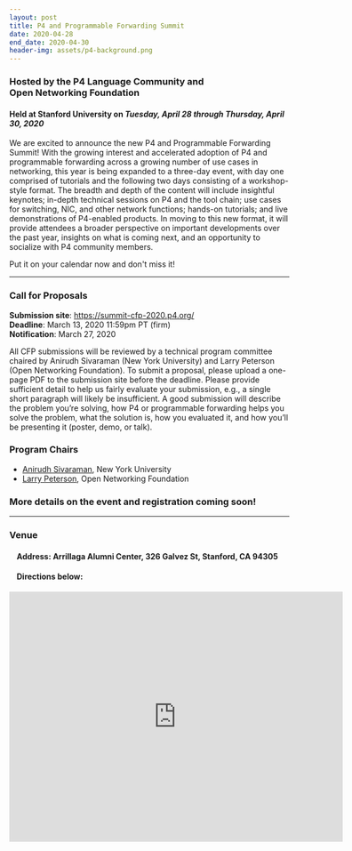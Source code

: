 ```yaml
---
layout: post
title: P4 and Programmable Forwarding Summit
date: 2020-04-28
end_date: 2020-04-30
header-img: assets/p4-background.png
---
```


### Hosted by the P4 Language Community and <br /> Open Networking Foundation  
#### Held at Stanford University on *Tuesday, April 28 through Thursday, April 30, 2020* 

We are excited to announce the new P4 and Programmable Forwarding Summit! With the growing interest and accelerated adoption of P4 and programmable forwarding across a growing number of use cases in networking, this year is being expanded to a three-day event, with day one comprised of tutorials and the following two days consisting of a workshop-style format. The breadth and depth of the content will include insightful keynotes; in-depth technical sessions on P4 and the tool chain; use cases for switching, NIC, and other network functions; hands-on tutorials; and live demonstrations of P4-enabled products. In moving to this new format, it will provide attendees a broader perspective on important developments over the past year, insights on what is coming next, and an opportunity to socialize with P4 community members. 

Put it on your calendar now and don't miss it! 

---

### Call for Proposals
**Submission site**: <https://summit-cfp-2020.p4.org/> <br />
**Deadline**: March 13, 2020 11:59pm PT (firm) <br />
**Notification**: March 27, 2020

All CFP submissions will be reviewed by a technical program committee chaired by Anirudh Sivaraman (New York University) and Larry Peterson (Open Networking Foundation). To submit a proposal, please upload a one-page PDF to the submission site before the deadline. Please provide sufficient detail to help us fairly evaluate your submission, e.g., a single short paragraph will likely be insufficient. A good submission will describe the problem you’re solving, how P4 or programmable forwarding helps you solve the problem, what the solution is, how you evaluated it, and how you’ll be presenting it (poster, demo, or talk).

### Program Chairs
* [Anirudh Sivaraman](https://cs.nyu.edu/~anirudh/), New York University
* [Larry Peterson](https://www.opennetworking.org/executive-team/#bio-Larry-Peterson), Open Networking Foundation

### **More details on the event and registration coming soon!**

---
### Venue
#### &nbsp;&nbsp;&nbsp;&nbsp;Address: Arrillaga Alumni Center, 326 Galvez St, Stanford, CA 94305
#### &nbsp;&nbsp;&nbsp;&nbsp;Directions below:

<iframe src="https://www.google.com/maps/embed?pb=!1m18!1m12!1m3!1d3168.2722083658236!2d-122.16701278469225!3d37.43067377982362!2m3!1f0!2f0!3f0!3m2!1i1024!2i768!4f13.1!3m3!1m2!1s0x808fbb28416493a7%3A0x778a60994d7a5e4c!2sFrances+C.+Arrillaga+Alumni+Center!5e0!3m2!1sen!2sus!4v1526996941379" width="600" height="450" frameborder="0" style="border:0" allowfullscreen></iframe>
